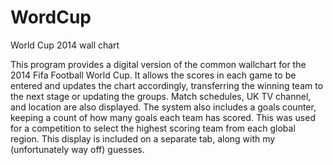 # WordCup
World Cup 2014 wall chart

This program provides a digital version of the common wallchart for the 2014 Fifa Football World Cup. It allows the scores in each game to be entered and updates the chart accordingly, transferring the winning team to the next stage or updating the groups. Match schedules, UK TV channel, and location are also displayed.
The system also includes a goals counter, keeping a count of how many goals each team has scored. This was used for a competition to select the highest scoring team from each global region. This display is included on a separate tab, along with my (unfortunately way off) guesses.

